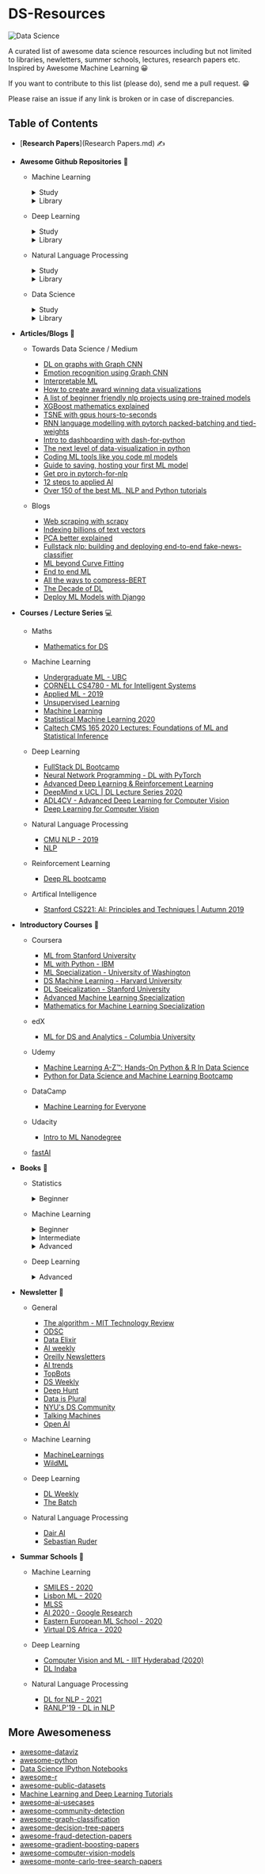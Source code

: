 # DS-Resources

![Data Science](https://media-exp1.licdn.com/dms/image/C4D12AQGD_su1k14bYA/article-cover_image-shrink_600_2000/0?e=1608163200&v=beta&t=L96uBJeYutLEI1mZ4maablVmgJdXe-Y-2lVFvflXHek)

A curated list of awesome data science resources including but not limited to libraries, newletters, summer schools, lectures, research papers etc. Inspired by Awesome Machine Learning :grinning:

If you want to contribute to this list (please do), send me a pull request. :grin:

Please raise an issue if any link is broken or in case of discrepancies.

## Table of Contents

- [**Research Papers**](Research Papers.md) :writing_hand:

- **Awesome Github Repositories** :raised_hands:

  - Machine Learning
    <details>
    <summary>Study</summary>
  
    - [Homemade Machine Learning ](https://github.com/trekhleb/homemade-machine-learning)
    - [Machine Learning for Software Engineers](https://github.com/ZuzooVn/machine-learning-for-software-engineers)
    - [Machine Learning Systems Design](https://github.com/chiphuyen/machine-learning-systems-design)
    - [Machine Learning Mindmap / Cheatsheet](https://github.com/dformoso/machine-learning-mindmap)
    - [Machine Learning From Scratch](https://github.com/eriklindernoren/ML-From-Scratch)
    </details>
    <details>
    <summary>Library</summary>
  
    - [Voilà](https://github.com/voila-dashboards/voila)
    - [TPOT](https://github.com/EpistasisLab/tpot)
    </details>
    
  - Deep Learning
    <details>
    <summary>Study</summary>
  
    - [Production Level Deep Learning](https://github.com/alirezadir/Production-Level-Deep-Learning)
    - [Hacking Neural Networks](https://github.com/Kayzaks/HackingNeuralNetworks)
    - [deeplearning-mindmap](https://github.com/dformoso/deeplearning-mindmap)
    - [deep-learning-drizzle](https://github.com/kmario23/deep-learning-drizzle)
    </details>
    <details>
    <summary>Library</summary>
  
    - [Plot Neural Net](https://github.com/HarisIqbal88/PlotNeuralNet)
    - [Deep Graph Library (DGL)](https://github.com/dmlc/dgl)
    - [GAN Lab](https://github.com/poloclub/ganlab)
    - [Captum](https://github.com/pytorch/captum)
    - [PySyft](https://github.com/OpenMined/PySyft)
    - [Thinc](https://github.com/explosion/thinc)
    </details>

  - Natural Language Processing
    <details>
    <summary>Study</summary>
  
    - [NLP-conference-compendium](https://github.com/soulbliss/NLP-conference-compendium)
    - [nlp-recipes](https://github.com/microsoft/nlp-recipes)
    - [NLP-progress](https://github.com/sebastianruder/NLP-progress)
    - [nlp-roadmap](https://github.com/graykode/nlp-roadmap)
    - [nlp_overview](https://github.com/omarsar/nlp_overview)
    - [nlp-datasets](https://github.com/niderhoff/nlp-datasets)
    - [nlp-tutorial](https://github.com/graykode/nlp-tutorial)
    - [awesome-nlp](https://github.com/keon/awesome-nlp)
    </details>
    <details>
    <summary>Library</summary>
  
    - [HanLP](https://github.com/hankcs/HanLP)
    - [embedding-as-service](https://github.com/amansrivastava17/embedding-as-service)
    - [inltk](https://github.com/goru001/inltk)
    - [pySBD](https://github.com/nipunsadvilkar/pySBD)
    - [FARM](https://github.com/deepset-ai/FARM)
    </details>
    
  - Data Science
    <details>
    <summary>Study</summary>
  
    - [Artificial-Intelligence-Deep-Learning-Machine-Learning-Tutorials](https://github.com/TarrySingh/Artificial-Intelligence-Deep-Learning-Machine-Learning-Tutorials)
    - [Virgilio](https://github.com/virgili0/Virgilio)
    </details>
    <details>
    <summary>Library</summary>
  
    - [Dash](https://github.com/plotly/dash)
    - [Cleanlab](https://github.com/cgnorthcutt/cleanlab)
    - [Dovpanda](https://github.com/dovpanda-dev/dovpanda)
    - [Featuretools](https://github.com/FeatureLabs/featuretools)
    - [Swifter](https://github.com/jmcarpenter2/swifter)
    - [Streamlit](https://github.com/streamlit/streamlit)
    - [MLxtend](https://github.com/rasbt/mlxtend)
    - [Newspaper](https://github.com/codelucas/newspaper)
    - [pandas-profiling](https://github.com/pandas-profiling/pandas-profiling)
    - [Twint](https://github.com/twintproject/twint)
    - [Parsr](https://github.com/axa-group/Parsr)
    - [Optuna](https://github.com/optuna/optuna)
    - [CleverCSV](https://github.com/alan-turing-institute/CleverCSV)
    - [Dtale](https://github.com/man-group/dtale)
    </details>

- **Articles/Blogs** :page_with_curl:

  - Towards Data Science / Medium
    - [DL on graphs with Graph CNN](https://towardsdatascience.com/how-to-do-deep-learning-on-graphs-with-graph-convolutional-networks-7d2250723780)
    - [Emotion recognition using Graph CNN](https://towardsdatascience.com/emotion-recognition-using-graph-convolutional-networks-9f22f04b244e)
    - [Interpretable ML](https://towardsdatascience.com/interpretable-machine-learning-1dec0f2f3e6b)
    - [How to create award winning data visualizations](https://towardsdatascience.com/how-to-create-award-winning-data-visualizations-518127fc30ef)
    - [A list of beginner friendly nlp projects using pre-trained models](https://towardsdatascience.com/a-list-of-beginner-friendly-nlp-projects-using-pre-trained-models-dc4768b4bec0)
    - [XGBoost mathematics explained](https://towardsdatascience.com/xgboost-mathematics-explained-58262530904a)
    - [TSNE with gpus hours-to-seconds](https://medium.com/rapids-ai/tsne-with-gpus-hours-to-seconds-9d9c17c941db#cid=av01_so-twit_en-us?_lrsc=94c247fc-c079-458e-9c1c-d41f3846bcb3&ncid=so-lin-lt-798)
    - [RNN language modelling with pytorch packed-batching and tied-weights](https://medium.com/@florijan.stamenkovic_99541/rnn-language-modelling-with-pytorch-packed-batching-and-tied-weights-9d8952db35a9)
    - [Intro to dashboarding with dash-for-python](https://medium.com/analytics-vidhya/intro-to-dashboarding-with-dash-for-python-b62c071b4641)
    - [The next level of data-visualization in python](https://towardsdatascience.com/the-next-level-of-data-visualization-in-python-dd6e99039d5e)
    - [Coding ML tools like you code ml models](https://towardsdatascience.com/coding-ml-tools-like-you-code-ml-models-ddba3357eace)
    - [Guide to saving, hosting your first ML model](https://heartbeat.fritz.ai/guide-to-saving-hosting-your-first-machine-learning-model-cdf69729e85d)
    - [Get pro in pytorch-for-nlp](https://medium.com/modern-nlp/get-pro-in-pytorch-for-nlp-60352b51fa1e)
    - [12 steps to applied AI](https://medium.com/swlh/12-steps-to-applied-ai-2fdad7fdcdf3)
    - [Over 150 of the best ML, NLP and Python tutorials](https://medium.com/machine-learning-in-practice/over-150-of-the-best-machine-learning-nlp-and-python-tutorials-ive-found-ffce2939bd78#hn)
  
  - Blogs
    - [Web scraping with scrapy](https://www.scrapingbee.com/blog/web-scraping-with-scrapy/)
    - [Indexing billions of text vectors](https://0x65.dev/blog/2019-12-07/indexing-billions-of-text-vectors.html)
    - [PCA better explained](https://www.machinelearningplus.com/machine-learning/principal-components-analysis-pca-better-explained/)
    - [Fullstack nlp: building and deploying end-to-end fake-news-classifier](https://hatem-hassan.com/blog/fullstack-nlp-building-and-deploying-end-to-end-fake-news-classifier/)
    - [ML beyond Curve Fitting](https://www.inference.vc/untitled/)
    - [End to end ML](https://www.ahmedbesbes.com/blog/end-to-end-machine-learning)
    - [All the ways to compress-BERT](http://mitchgordon.me/machine/learning/2019/11/18/all-the-ways-to-compress-BERT.html)
    - [The Decade of DL](https://bmk.sh/2019/12/31/The-Decade-of-Deep-Learning/)
    - [Deploy ML Models with Django](https://www.deploymachinelearning.com/)

- **Courses / Lecture Series** :computer:

  - Maths
    - [Mathematics for DS](https://www.youtube.com/playlist?list=PLiud-28tsatIKUitdoH3EEUZL-9i516IL)
    
  - Machine Learning
    - [Undergraduate ML - UBC](https://www.youtube.com/playlist?list=PLE6Wd9FR--Ecf_5nCbnSQMHqORpiChfJf)
    - [CORNELL CS4780 - ML for Intelligent Systems](https://www.youtube.com/playlist?list=PLl8OlHZGYOQ7bkVbuRthEsaLr7bONzbXS)
    - [Applied ML - 2019](https://www.youtube.com/playlist?list=PL_pVmAaAnxIQGzQS2oI3OWEPT-dpmwTfA)
    - [Unsupervised Learning](https://www.youtube.com/playlist?list=PLFInMJnvb3owAddRh4qk2gCX25kGLDay-)
    - [Machine Learning](https://www.youtube.com/playlist?list=PLImtCgowF_ET0mi-AmmqQ0SIJUpWYaIOr)
    - [Statistical Machine Learning 2020](https://www.youtube.com/playlist?list=PL05umP7R6ij2XCvrRzLokX6EoHWaGA2cC)
    - [Caltech CMS 165 2020 Lectures: Foundations of ML and Statistical Inference](https://www.youtube.com/playlist?list=PLVNifWxslHCDlbyitaLLYBOAEPbmF1AHg)
    
  - Deep Learning
    - [FullStack DL Bootcamp](https://www.youtube.com/playlist?list=PLILZm3MRkvH-BY6H25TKwRYeORAzNRnpN)
    - [Neural Network Programming - DL with PyTorch](https://www.youtube.com/playlist?list=PLZbbT5o_s2xrfNyHZsM6ufI0iZENK9xgG)
    - [Advanced Deep Learning & Reinforcement Learning](https://www.youtube.com/playlist?list=PLqYmG7hTraZDNJre23vqCGIVpfZ_K2RZs)
    - [DeepMind x UCL | DL Lecture Series 2020](https://www.youtube.com/playlist?list=PLqYmG7hTraZCDxZ44o4p3N5Anz3lLRVZF)
    - [ADL4CV - Advanced Deep Learning for Computer Vision](https://www.youtube.com/playlist?list=PLog3nOPCjKBnjhuHMIXu4ISE4Z4f2jm39)
    - [Deep Learning for Computer Vision](https://www.youtube.com/playlist?list=PL5-TkQAfAZFbzxjBHtzdVCWE0Zbhomg7r)
    
  - Natural Language Processing
    - [CMU NLP - 2019](https://www.youtube.com/playlist?list=PL8PYTP1V4I8Ajj7sY6sdtmjgkt7eo2VMs)
    - [NLP](https://www.youtube.com/playlist?list=PL8P_Z6C4GcuWfAq8Pt6PBYlck4OprHXsw)
    
  - Reinforcement Learning
    - [Deep RL bootcamp](https://sites.google.com/view/deep-rl-bootcamp/lectures)
    
  - Artifical Intelligence
    - [Stanford CS221: AI: Principles and Techniques | Autumn 2019](https://www.youtube.com/playlist?list=PLoROMvodv4rO1NB9TD4iUZ3qghGEGtqNX)

- **Introductory Courses** :beginner:

  - Coursera
    - [ML from Stanford University](https://www.coursera.org/learn/machine-learning)
    - [ML with Python - IBM](https://www.coursera.org/learn/machine-learning-with-python)
    - [ML Specialization - University of Washington](https://www.coursera.org/specializations/machine-learning)
    - [DS Machine Learning - Harvard University](https://www.edx.org/course/data-science-machine-learning)
    - [DL Speicalization - Stanford University](https://www.coursera.org/specializations/deep-learning)
    - [Advanced Machine Learning Specialization](https://www.coursera.org/specializations/aml?ranMID=40328&ranEAID=bt30QTxEyjA&ranSiteID=bt30QTxEyjA-6lrVHlPZxG66qxtBa4f5Sg&siteID=bt30QTxEyjA-6lrVHlPZxG66qxtBa4f5Sg&utm_content=10&utm_medium=partners&utm_source=linkshare&utm_campaign=bt30QTxEyjA)
    - [Mathematics for Machine Learning Specialization](https://www.coursera.org/specializations/mathematics-machine-learning?ranMID=40328&ranEAID=vedj0cWlu2Y&ranSiteID=vedj0cWlu2Y-dzsS5MOPF.oZkcqY.Z6P0g&siteID=vedj0cWlu2Y-dzsS5MOPF.oZkcqY.Z6P0g&utm_content=10&utm_medium=partners&utm_source=linkshare&utm_campaign=vedj0cWlu2Y)
    
  - edX
    - [ML for DS and Analytics - Columbia University](https://www.edx.org/course/machine-learning-for-data-science-and-analytics)
    
  - Udemy
    - [Machine Learning A-Z™: Hands-On Python & R In Data Science](https://www.udemy.com/course/machinelearning/)
    - [Python for Data Science and Machine Learning Bootcamp](https://www.udemy.com/course/python-for-data-science-and-machine-learning-bootcamp/)
    
  - DataCamp
    - [Machine Learning for Everyone](https://www.datacamp.com/courses/introduction-to-machine-learning-with-r)
    
  - Udacity
    - [Intro to ML Nanodegree](https://www.udacity.com/course/intro-to-machine-learning-nanodegree--nd229)
    
  - [fastAI](https://www.fast.ai/)

- **Books** :open_book:
  
  - Statistics
    <details>
    <summary>Beginner</summary>
    
    - [Pratical Statistics for Data Scientists](https://math2510.coltongrainger.com/books/2017-bruce-and-bruce-pratical-statistics-for-data-scientists.pdf)
    - [Head First Statistics](https://www.oreilly.com/library/view/head-first-statistics/9780596527587/)
    - [Naked Statistics](https://www.amazon.in/Naked-Statistics-Stripping-Dread-Data/dp/039334777X)
    </details>
    
  - Machine Learning
    <details>
    <summary>Beginner</summary>
  
    - [An Introduction to Statistical Learning](http://faculty.marshall.usc.edu/gareth-james/ISL/)
    
    </details>
    <details>
    <summary>Intermediate</summary>
  
    - [Pattern Recognition and Machine Learning](http://users.isr.ist.utl.pt/~wurmd/Livros/school/Bishop%20-%20Pattern%20Recognition%20And%20Machine%20Learning%20-%20Springer%20%202006.pdf)
    - [Python Data Science Handbook](https://jakevdp.github.io/PythonDataScienceHandbook/)
    - [Understanding Machine Learning - From Theory to Algorithms](https://www.cs.huji.ac.il/~shais/UnderstandingMachineLearning/understanding-machine-learning-theory-algorithms.pdf)
    
    </details>
    <details>
    <summary>Advanced</summary>
  
    - [Machine Learning: A Probabilistic Perspective](https://www.cs.ubc.ca/~murphyk/MLbook/)
    
    </details>
    
  - Deep Learning
    <details>
    <summary>Advanced</summary>
    
    - [Deep Learning - Ian GoodFellow](https://www.deeplearningbook.org/)
    </details>
    
- **Newsletter** :newspaper:
    
    - General
      - [The algorithm - MIT Technology Review](https://forms.technologyreview.com/the-algorithm/)
      - [ODSC](https://opendatascience.com/newsletter/?__hstc=19222759.c7703986ee3ed59c9e86ab23fc4a5c2b.1520381101110.1520381101110.1520381101110.1&__hssc=19222759.1.1520381101111&__hsfp=3346754045)
      - [Data Elixir](https://dataelixir.com/)
      - [AI weekly](http://aiweekly.co/)
      - [Oreilly Newsletters](https://www.oreilly.com/emails/newsletters/)
      - [AI trends](https://www.aitrends.com/subscribe/)
      - [TopBots](https://www.topbots.com/enterprise-ai-news-pro-newsletter/)
      - [DS Weekly](https://www.datascienceweekly.org/)
      - [Deep Hunt](https://deephunt.in/)
      - [Data is Plural](https://tinyletter.com/data-is-plural)
      - [NYU's DS Community](https://cds.nyu.edu/newsletter/)
      - [Talking Machines](http://www.thetalkingmachines.com)
      - [Open AI](https://openai.com/blog)
      
    - Machine Learning
      - [MachineLearnings](http://subscribe.machinelearnings.co/)
      - [WildML](http://www.wildml.com/newsletter/)
      
    - Deep Learning
      - [DL Weekly](https://www.deeplearningweekly.com/)
      - [The Batch](https://www.deeplearning.ai/thebatch/)
      
    - Natural Language Processing
      - [Dair AI](https://dair.ai/newsletter/)
      - [Sebastian Ruder](http://newsletter.ruder.io/)
      
- **Summar Schools** :school:

  - Machine Learning
     - [SMILES - 2020](https://smiles.skoltech.ru/school)
     - [Lisbon ML - 2020](http://lxmls.it.pt/2020/)
     - [MLSS](http://mlss.cc/)
     - [AI 2020 - Google Research](https://sites.google.com/view/aisummerschool2020/)
     - [Eastern European ML School - 2020](https://www.eeml.eu/)
     - [Virtual DS Africa - 2020](http://www.datascienceafrica.org/dsa2020kampala/)
  
  - Deep Learning
    - [Computer Vision and ML - IIIT Hyderabad (2020)](http://cvit.iiit.ac.in/summerschoolseries/)
    - [DL Indaba](https://deeplearningindaba.com/2020/)
    
  - Natural Language Processing
    - [DL for NLP - 2021](http://ixa2.si.ehu.es/deep_learning_seminar/)
    - [RANLP'19 - DL in NLP](https://dlinnlp.github.io/)
    
 ## More Awesomeness
 
  - [awesome-dataviz](https://github.com/fasouto/awesome-dataviz)
  - [awesome-python](https://github.com/vinta/awesome-python)
  - [Data Science IPython Notebooks](https://github.com/donnemartin/data-science-ipython-notebooks)
  - [awesome-r](https://github.com/qinwf/awesome-R)
  - [awesome-public-datasets](https://github.com/awesomedata/awesome-public-datasets)
  - [Machine Learning and Deep Learning Tutorials](https://github.com/ujjwalkarn/Machine-Learning-Tutorials/blob/master/README.md)
  - [awesome-ai-usecases](https://github.com/JosPolfliet/awesome-ai-usecases)
  - [awesome-community-detection](https://github.com/benedekrozemberczki/awesome-community-detection)
  - [awesome-graph-classification](https://github.com/benedekrozemberczki/awesome-graph-classification)
  - [awesome-decision-tree-papers](https://github.com/benedekrozemberczki/awesome-decision-tree-papers)
  - [awesome-fraud-detection-papers](https://github.com/benedekrozemberczki/awesome-fraud-detection-papers)
  - [awesome-gradient-boosting-papers](https://github.com/benedekrozemberczki/awesome-gradient-boosting-papers)
  - [awesome-computer-vision-models](https://github.com/nerox8664/awesome-computer-vision-models)
  - [awesome-monte-carlo-tree-search-papers](https://github.com/benedekrozemberczki/awesome-monte-carlo-tree-search-papers)

